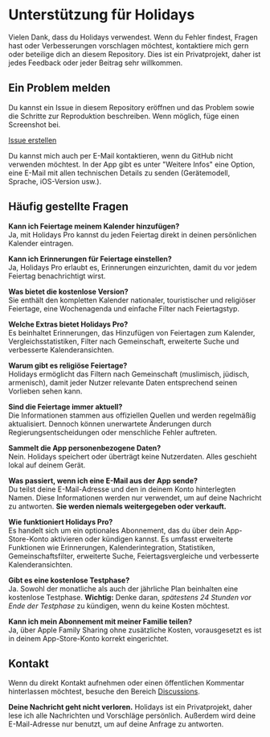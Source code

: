 # Unterstützung für Holidays

Vielen Dank, dass du Holidays verwendest. Wenn du Fehler findest, Fragen hast oder Verbesserungen vorschlagen möchtest, kontaktiere mich gern oder beteilige dich an diesem Repository.
Dies ist ein Privatprojekt, daher ist jedes Feedback oder jeder Beitrag sehr willkommen.

## Ein Problem melden

Du kannst ein Issue in diesem Repository eröffnen und das Problem sowie die Schritte zur Reproduktion beschreiben. Wenn möglich, füge einen Screenshot bei.

[Issue erstellen](https://github.com/lucasditomase/feriados/issues/new?title=Problem%20mit%20Holidays%20App&body=Beschreibe%20das%20Problem%2C%20das%20du%20festgestellt%20hast%3A%0A%0A-%20Gerät%3A%20%0A-%20iOS-Version%3A%20%0A-%20App-Version%3A%20%0A-%20Schritte%20zur%20Reproduktion%3A%0A%0A(Optional)%20Füge%20einen%20Screenshot%20oder%20eine%20Aufnahme%20hinzu%2C%20wenn%20möglich.)

Du kannst mich auch per E-Mail kontaktieren, wenn du GitHub nicht verwenden möchtest. In der App gibt es unter "Weitere Infos" eine Option, eine E-Mail mit allen technischen Details zu senden (Gerätemodell, Sprache, iOS-Version usw.).

## Häufig gestellte Fragen

**Kann ich Feiertage meinem Kalender hinzufügen?**  
Ja, mit Holidays Pro kannst du jeden Feiertag direkt in deinen persönlichen Kalender eintragen.

**Kann ich Erinnerungen für Feiertage einstellen?**  
Ja, Holidays Pro erlaubt es, Erinnerungen einzurichten, damit du vor jedem Feiertag benachrichtigt wirst.

**Was bietet die kostenlose Version?**  
Sie enthält den kompletten Kalender nationaler, touristischer und religiöser Feiertage, eine Wochenagenda und einfache Filter nach Feiertagstyp.

**Welche Extras bietet Holidays Pro?**  
Es beinhaltet Erinnerungen, das Hinzufügen von Feiertagen zum Kalender, Vergleichsstatistiken, Filter nach Gemeinschaft, erweiterte Suche und verbesserte Kalenderansichten.

**Warum gibt es religiöse Feiertage?**  
Holidays ermöglicht das Filtern nach Gemeinschaft (muslimisch, jüdisch, armenisch), damit jeder Nutzer relevante Daten entsprechend seinen Vorlieben sehen kann.

**Sind die Feiertage immer aktuell?**  
Die Informationen stammen aus offiziellen Quellen und werden regelmäßig aktualisiert. Dennoch können unerwartete Änderungen durch Regierungsentscheidungen oder menschliche Fehler auftreten.

**Sammelt die App personenbezogene Daten?**  
Nein. Holidays speichert oder überträgt keine Nutzerdaten. Alles geschieht lokal auf deinem Gerät.

**Was passiert, wenn ich eine E-Mail aus der App sende?**  
Du teilst deine E-Mail-Adresse und den in deinem Konto hinterlegten Namen. Diese Informationen werden nur verwendet, um auf deine Nachricht zu antworten. **Sie werden niemals weitergegeben oder verkauft.**

**Wie funktioniert Holidays Pro?**  
Es handelt sich um ein optionales Abonnement, das du über dein App-Store-Konto aktivieren oder kündigen kannst. Es umfasst erweiterte Funktionen wie Erinnerungen, Kalenderintegration, Statistiken, Gemeinschaftsfilter, erweiterte Suche, Feiertagsvergleiche und verbesserte Kalenderansichten.

**Gibt es eine kostenlose Testphase?**  
Ja. Sowohl der monatliche als auch der jährliche Plan beinhalten eine kostenlose Testphase. **Wichtig:** Denke daran, *spätestens 24 Stunden vor Ende der Testphase* zu kündigen, wenn du keine Kosten möchtest.

**Kann ich mein Abonnement mit meiner Familie teilen?**  
Ja, über Apple Family Sharing ohne zusätzliche Kosten, vorausgesetzt es ist in deinem App-Store-Konto korrekt eingerichtet.

## Kontakt

Wenn du direkt Kontakt aufnehmen oder einen öffentlichen Kommentar hinterlassen möchtest, besuche den Bereich [Discussions](https://github.com/lucasditomase/feriados/discussions).

**Deine Nachricht geht nicht verloren.** Holidays ist ein Privatprojekt, daher lese ich alle Nachrichten und Vorschläge persönlich.
Außerdem wird deine E-Mail-Adresse nur benutzt, um auf deine Anfrage zu antworten.
